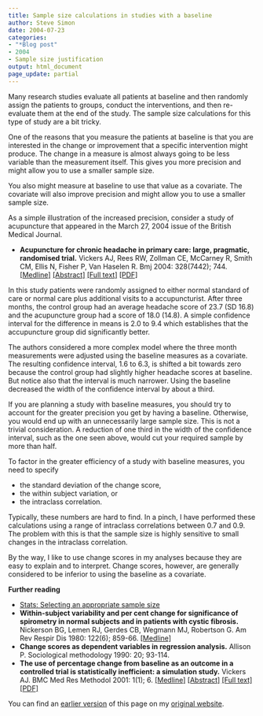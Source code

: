 ```yaml
---
title: Sample size calculations in studies with a baseline
author: Steve Simon
date: 2004-07-23
categories:
- "*Blog post"
- 2004
- Sample size justification
output: html_document
page_update: partial
---
```

Many research studies evaluate all patients at baseline and then
randomly assign the patients to groups, conduct the interventions, and
then re-evaluate them at the end of the study. The sample size
calculations for this type of study are a bit tricky.

One of the reasons that you measure the patients at baseline is that you
are interested in the change or improvement that a specific intervention
might produce. The change in a measure is almost always going to be less
variable than the measurement itself. This gives you more precision and
might allow you to use a smaller sample size.

You also might measure at baseline to use that value as a covariate. The
covariate will also improve precision and might allow you to use a
smaller sample size.

As a simple illustration of the increased precision, consider a study of
acupuncture that appeared in the March 27, 2004 issue of the British
Medical Journal.

-   **Acupuncture for chronic headache in primary care: large,
    pragmatic, randomised trial.** Vickers AJ, Rees RW, Zollman CE,
    McCarney R, Smith CM, Ellis N, Fisher P, Van Haselen R. Bmj 2004:
    328(7442); 744.
    [\[Medline\]](http://www.ncbi.nlm.nih.gov/entrez/query.fcgi?cmd=Retrieve&db=PubMed&list_uids=15023828&dopt=Abstract)
    [\[Abstract\]](http://bmj.bmjjournals.com/cgi/content/abstract/328/7442/744)
    [\[Full
    text\]](http://bmj.bmjjournals.com/cgi/content/full/328/7442/744)
    [\[PDF\]](http://bmj.bmjjournals.com/cgi/reprint/328/7442/744.pdf)

In this study patients were randomly assigned to either normal standard
of care or normal care plus additional visits to a accupuncturist. After
three months, the control group had an average headache score of 23.7
(SD 16.8) and the acupuncture group had a score of 18.0 (14.8). A simple
confidence interval for the difference in means is 2.0 to 9.4 which
establishes that the accupuncture group did significantly better.

The authors considered a more complex model where the three month
measurements were adjusted using the baseline measures as a covariate.
The resulting confidence interval, 1.6 to 6.3, is shifted a bit towards
zero because the control group had slightly higher headache scores at
baseline. But notice also that the interval is much narrower. Using the
baseline decreased the width of the confidence interval by about a
third.

If you are planning a study with baseline measures, you should try to
account for the greater precision you get by having a baseline.
Otherwise, you would end up with an unnecessarily large sample size.
This is not a trivial consideration. A reduction of one third in the
width of the confidence interval, such as the one seen above, would cut
your required sample by more than half.

To factor in the greater efficiency of a study with baseline measures,
you need to specify

-   the standard deviation of the change score,
-   the within subject variation, or
-   the intraclass correlation.

Typically, these numbers are hard to find. In a pinch, I have performed
these calculations using a range of intraclass correlations between 0.7
and 0.9. The problem with this is that the sample size is highly
sensitive to small changes in the intraclass correlation.

By the way, I like to use change scores in my analyses because they are
easy to explain and to interpret. Change scores, however, are generally
considered to be inferior to using the baseline as a covariate.

**Further reading**

-   [Stats: Selecting an appropriate sample size](../size.asp)
-   **Within-subject variability and per cent change for significance of
    spirometry in normal subjects and in patients with cystic
    fibrosis.** Nickerson BG, Lemen RJ, Gerdes CB, Wegmann MJ,
    Robertson G. Am Rev Respir Dis 1980: 122(6); 859-66.
    [\[Medline\]](http://www.ncbi.nlm.nih.gov/entrez/query.fcgi?cmd=Retrieve&db=PubMed&list_uids=7458059&dopt=Abstract)
-   **Change scores as dependent variables in regression analysis.**
    Allison P. Sociological methodology 1990: 20; 93-114.
-   **The use of percentage change from baseline as an outcome in a
    controlled trial is statistically inefficient: a simulation study.**
    Vickers AJ. BMC Med Res Methodol 2001: 1(1); 6.
    [\[Medline\]](http://www.ncbi.nlm.nih.gov/entrez/query.fcgi?cmd=Retrieve&db=PubMed&list_uids=11459516&dopt=Abstract)
    [\[Abstract\]](http://www.biomedcentral.com/1471-2288/1/6/abstract)
    [\[Full text\]](http://www.biomedcentral.com/1471-2288/1/6)
    [\[PDF\]](http://www.biomedcentral.com/content/pdf/1471-2288-1-6.pdf)

You can find an [earlier version](http://www.pmean.com/04/baseline.html) of this page on my [original website](http://www.pmean.com/original_site.html).
